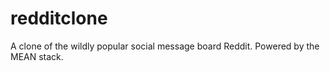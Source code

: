 # redditclone
A clone of the wildly popular social message board Reddit. Powered by the MEAN stack.
